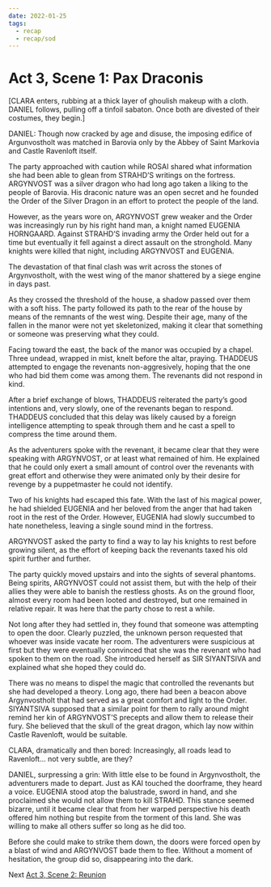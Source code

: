 ```yaml
---
date: 2022-01-25
tags:
  - recap
  - recap/sod
---
```

# Act 3, Scene 1: Pax Draconis

[CLARA enters, rubbing at a thick layer of ghoulish makeup with a cloth. DANIEL follows, pulling off a tinfoil sabaton. Once both are divested of their costumes, they begin.]

DANIEL: Though now cracked by age and disuse, the imposing edifice of Argunvostholt was matched in Barovia only by the Abbey of Saint Markovia and Castle Ravenloft itself. 

The party approached with caution while ROSAI shared what information she had been able to glean from STRAHD’S writings on the fortress. ARGYNVOST was a silver dragon who had long ago taken a liking to the people of Barovia. His draconic nature was an open secret and he founded the Order of the Silver Dragon in an effort to protect the people of the land.

However, as the years wore on, ARGYNVOST grew weaker and the Order was increasingly run by his right hand man, a knight named EUGENIA HORNGAARD. Against STRAHD’S invading army the Order held out for a time but eventually it fell against a direct assault on the stronghold. Many knights were killed that night, including ARGYNVOST and EUGENIA.

The devastation of that final clash was writ across the stones of Argynvostholt, with the west wing of the manor shattered by a siege engine in days past.

As they crossed the threshold of the house, a shadow passed over them with a soft hiss. The party followed its path to the rear of the house by means of the remnants of the west wing. Despite their age, many of the fallen in the manor were not yet skeletonized, making it clear that something or someone was preserving what they could.

Facing toward the east, the back of the manor was occupied by a chapel. Three undead, wrapped in mist, knelt before the altar, praying. THADDEUS attempted to engage the revenants non-aggresively, hoping that the one who had bid them come was among them. The revenants did not respond in kind.

After a brief exchange of blows, THADDEUS reiterated the party’s good intentions and, very slowly, one of the revenants began to respond. THADDEUS concluded that this delay was likely caused by a foreign intelligence attempting to speak through them and he cast a spell to compress the time around them.

As the adventurers spoke with the revenant, it became clear that they were speaking with ARGYNVOST, or at least what remained of him. He explained that he could only exert a small amount of control over the revenants with great effort and otherwise they were animated only by their desire for revenge by a puppetmaster he could not identify.

Two of his knights had escaped this fate. With the last of his magical power, he had shielded EUGENIA and her beloved from the anger that had taken root in the rest of the Order. However, EUGENIA had slowly succumbed to hate nonetheless, leaving a single sound mind in the fortress.

ARGYNVOST asked the party to find a way to lay his knights to rest before growing silent, as the effort of keeping back the revenants taxed his old spirit further and further.

The party quickly moved upstairs and into the sights of several phantoms. Being spirits, ARGYNVOST could not assist them, but with the help of their allies they were able to banish the restless ghosts. As on the ground floor, almost every room had been looted and destroyed, but one remained in relative repair. It was here that the party chose to rest a while.

Not long after they had settled in, they found that someone was attempting to open the door. Clearly puzzled, the unknown person requested that whoever was inside vacate her room. The adventurers were suspicious at first but they were eventually convinced that she was the revenant who had spoken to them on the road. She introduced herself as SIR SIYANTSIVA and explained what she hoped they could do.

There was no means to dispel the magic that controlled the revenants but she had developed a theory. Long ago, there had been a beacon above Argynvostholt that had served as a great comfort and light to the Order. SIYANTSIVA supposed that a similar point for them to rally around might remind her kin of ARGYNVOST’S precepts and allow them to release their fury. She believed that the skull of the great dragon, which lay now within Castle Ravenloft, would be suitable.

CLARA, dramatically and then bored: Increasingly, all roads lead to Ravenloft... not very subtle, are they?

DANIEL, surpressing a grin: With little else to be found in Argynvostholt, the adventurers made to depart. Just as KAI touched the doorframe, they heard a voice. EUGENIA stood atop the balustrade, sword in hand, and she proclaimed she would not allow them to kill STRAHD. This stance seemed bizarre, until it became clear that from her warped perspective his death offered him nothing but respite from the torment of this land. She was willing to make all others suffer so long as he did too.

Before she could make to strike them down, the doors were forced open by a blast of wind and ARGYNVOST bade them to flee. Without a moment of hesitation, the group did so, disappearing into the dark.

Next
[Act 3, Scene 2: Reunion](Act%203,%20Scene%2002%20Reunion.md)